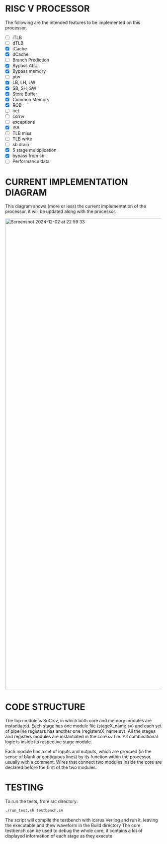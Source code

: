 # RISC V PROCESSOR
The following are the intended features to be implemented on this processor.


- [ ] iTLB
- [ ] dTLB
- [X] iCache         
- [X] dCache           
- [ ] Branch Prediction
- [X] Bypass ALU
- [X] Bypass memory
- [ ] ptw
- [X] LB, LH, LW
- [X] SB, SH, SW
- [X] Store Buffer
- [X] Common Memory
- [X] ROB
- [ ] iret
- [ ] csrrw
- [ ] exceptions
- [X] ISA
- [ ] TLB miss
- [ ] TLB write
- [ ] sb drain
- [X] 5 stage multiplication
- [X] bypass from sb
- [ ] Performance data

# CURRENT IMPLEMENTATION DIAGRAM
This diagram shows (more or less) the current implementation of the processor, it will be updated along with the processor.

<img width="1510" alt="Screenshot 2024-12-02 at 22 59 33" src="https://github.com/user-attachments/assets/e81c719a-5c4d-4d0c-8e6b-a1caeaa5774e">

# CODE STRUCTURE
The top module is SoC.sv, in which both core and memory modules are instantiated. Each stage has one module file (stageX_name.sv) and each set of pipeline registers has another one (registersX_name.sv). All the stages and registers modules are instantiated in the core.sv file. All combinational logic is inside its respective stage module.

Each module has a set of inputs and outputs, which are grouped (in the sense of blank or contiguous lines) by its function within the processor, usually with a comment. 
Wires that connect two modules inside the core are declared before the first of the two modules.

# TESTING
To run the tests, from src directory:
```bash
./run_test.sh testbench.sv
```
The script will compile the testbench with icarus Verilog and run it, leaving the executable and thew waveform in the Build directory
The core testbench can be used to debug the whole core, it contains a lot of displayed information of each stage as they execute